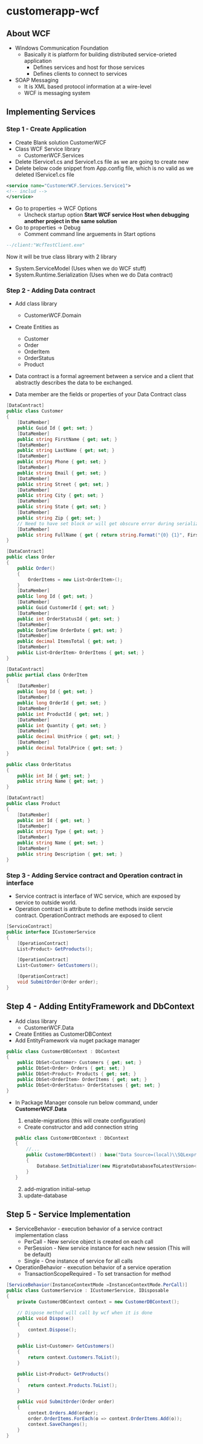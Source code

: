 # customerapp-wcf
 
## About WCF

* Windows Communication Foundation 
    * Basically it is platform for building distributed service-orieted application
        * Defines services and host for those services
        * Defines clients to connect to services
* SOAP Messaging
    * It is XML based protocol information at a wire-level
    * WCF is messaging system 

## Implementing Services

### Step 1 - Create Application

* Create Blank solution CustomerWCF
* Class WCF Service library 
    * CustomerWCF.Services
* Delete IService1.cs and Service1.cs file as we are going to create new
* Delete below code snippet from App.config file, which is no valid as we deleted IService1.cs file

```xml
<service name="CustomerWCF.Services.Service1">
<!-- includ -->
</service>
```
* Go to properties -> WCF Options
    * Uncheck startup option <b>Start WCF service Host when debugging another project in the same solution</b>
* Go to properties -> Debug 
    * Comment command line arguements in  Start options

```sql
--/client:"WcfTestClient.exe"
```

Now it will be true class library with 2 library
* System.ServiceModel (Uses when we do WCF stuff)
* System.Runtime.Serialization (Uses when we do Data contract)

### Step 2 - Adding Data contract

* Add class library 
    * CustomerWCF.Domain
* Create Entities as
    * Customer
    * Order
    * OrderItem
    * OrderStatus
    * Product

* Data contract is a formal agreement between a service and a client that abstractly describes the data to be exchanged.
* Data member are the fields or properties of your Data Contract class

```c#
[DataContract]
public class Customer
{
    [DataMember]
    public Guid Id { get; set; }
    [DataMember]
    public string FirstName { get; set; }
    [DataMember]
    public string LastName { get; set; }
    [DataMember]
    public string Phone { get; set; }
    [DataMember]
    public string Email { get; set; }
    [DataMember]
    public string Street { get; set; }
    [DataMember]
    public string City { get; set; }
    [DataMember]
    public string State { get; set; }
    [DataMember]
    public string Zip { get; set; }
    // Need to have set block or will get obscure error during serialization
    [DataMember]
    public string FullName { get { return string.Format("{0} {1}", FirstName, LastName); } set { } }
}

[DataContract]
public class Order
{
    public Order()
    {
        OrderItems = new List<OrderItem>();
    }
    [DataMember]
    public long Id { get; set; }
    [DataMember]
    public Guid CustomerId { get; set; }
    [DataMember]
    public int OrderStatusId { get; set; }
    [DataMember]
    public DateTime OrderDate { get; set; }
    [DataMember]
    public decimal ItemsTotal { get; set; }
    [DataMember]
    public List<OrderItem> OrderItems { get; set; }
}

[DataContract]
public partial class OrderItem
{
    [DataMember]
    public long Id { get; set; }
    [DataMember]
    public long OrderId { get; set; }
    [DataMember]
    public int ProductId { get; set; }
    [DataMember]
    public int Quantity { get; set; }
    [DataMember]
    public decimal UnitPrice { get; set; }
    [DataMember]
    public decimal TotalPrice { get; set; }
}

public class OrderStatus
{
    public int Id { get; set; }
    public string Name { get; set; }
}

[DataContract]
public class Product
{
    [DataMember]
    public int Id { get; set; }
    [DataMember]
    public string Type { get; set; }
    [DataMember]
    public string Name { get; set; }
    [DataMember]
    public string Description { get; set; }
}
```

### Step 3 - Adding Service contract and Operation contract in interface

* Service contract is interface of WC service, which are exposed by service to outside world.
* Operation contract is attribute to define methods inside servcie contract. OperationContract methods are exposed to client

```c#
[ServiceContract]
public interface ICustomerService
{
    [OperationContract]
    List<Product> GetProducts();

    [OperationContract]
    List<Customer> GetCustomers();

    [OperationContract]
    void SubmitOrder(Order order);
}
```

## Step 4 - Adding EntityFramework and DbContext

* Add class library 
    * CustomerWCF.Data
* Create Entities as CustomerDBContext
* Add EntityFramework via nuget package manager

```C#
public class CustomerDBContext : DbContext
{
    public DbSet<Customer> Customers { get; set; }
    public DbSet<Order> Orders { get; set; }
    public DbSet<Product> Products { get; set; }
    public DbSet<OrderItem> OrderItems { get; set; }
    public DbSet<OrderStatus> OrderStatuses { get; set; }
}
```

* In Package Manager console run below command, under <b>CustomerWCF.Data</b>
    1. enable-migrations (this will create configuration)

    * Create constructor and add connection string

    ```C#
    public class CustomerDBContext : DbContext
    {
        //...
        public CustomerDBContext() : base("Data Source=(local)\\SQLexpress;Initial Catalog=CustomerWCF;Integrated Security=True")
        {
            Database.SetInitializer(new MigrateDatabaseToLatestVersion<CustomerDBContext, Configuration>());
        }
    }
    ```

    2. add-migration initial-setup
    3. update-database

## Step 5 - Service Implementation

* ServiceBehavior - execution behavior of a service contract implementation class
    * PerCall - New service object is created on each call
    * PerSession -  New service instance for each new session (This will be default)
    * Single - One instance of service for all calls
* OperationBehavior - execution behavior of a service operation
    * TransactionScopeRequired - To set transaction for method

```c#
[ServiceBehavior(InstanceContextMode =InstanceContextMode.PerCall)]
public class CustomerService : ICustomerService, IDisposable
{
    private CustomerDBContext context = new CustomerDBContext();

    // Dispose method will call by wcf when it is done
    public void Dispose()
    {
        context.Dispose();
    }

    public List<Customer> GetCustomers()
    {
        return context.Customers.ToList();
    }

    public List<Product> GetProducts()
    {
        return context.Products.ToList();
    }

    public void SubmitOrder(Order order)
    {
        context.Orders.Add(order);
        order.OrderItems.ForEach(o => context.OrderItems.Add(o));
        context.SaveChanges();
    }
}
```